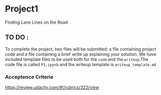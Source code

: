 # Project1
Finding Lane Lines on the Road

## TO DO :
 To complete the project, two files will be submitted: 
 a file containing project code and a file containing a brief write up explaining your solution. We have included template files to be used both for the `code` and the `writeup`.The code file is called `P1.ipynb` and the writeup template is `writeup_template.md`
 
 ### Acceptence Criterie
 <https://review.udacity.com/#!/rubrics/322/view>
